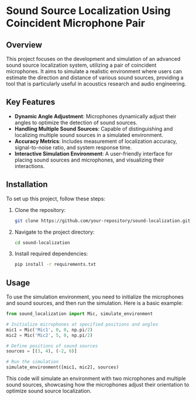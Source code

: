 # Sound Source Localization Using Coincident Microphone Pair

## Overview
This project focuses on the development and simulation of an advanced sound source localization system, utilizing a pair of coincident microphones. It aims to simulate a realistic environment where users can estimate the direction and distance of various sound sources, providing a tool that is particularly useful in acoustics research and audio engineering.

## Key Features
- **Dynamic Angle Adjustment**: Microphones dynamically adjust their angles to optimize the detection of sound sources.
- **Handling Multiple Sound Sources**: Capable of distinguishing and localizing multiple sound sources in a simulated environment.
- **Accuracy Metrics**: Includes measurement of localization accuracy, signal-to-noise ratio, and system response time.
- **Interactive Simulation Environment**: A user-friendly interface for placing sound sources and microphones, and visualizing their interactions.

## Installation
To set up this project, follow these steps:

1. Clone the repository:
   ```bash
   git clone https://github.com/your-repository/sound-localization.git
   ```
2. Navigate to the project directory:
   ```bash
   cd sound-localization
   ```
3. Install required dependencies:
   ```bash
   pip install -r requirements.txt
   ```

## Usage
To use the simulation environment, you need to initialize the microphones and sound sources, and then run the simulation. Here is a basic example:

```python
from sound_localization import Mic, simulate_environment

# Initialize microphones at specified positions and angles
mic1 = Mic('Mic1', 0, 0, np.pi/2)
mic2 = Mic('Mic2', 5, 0, np.pi/2)

# Define positions of sound sources
sources = [(3, 4), (-2, 6)]

# Run the simulation
simulate_environment([mic1, mic2], sources)
```

This code will simulate an environment with two microphones and multiple sound sources, showcasing how the microphones adjust their orientation to optimize sound source localization.
